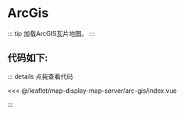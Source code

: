 <script setup>
import Map from './index.vue'
</script>
# ArcGis

::: tip
加载ArcGIS瓦片地图。
:::

<Map />

## 代码如下:

::: details 点我查看代码

<<< @/leaflet/map-display-map-server/arc-gis/index.vue

:::
